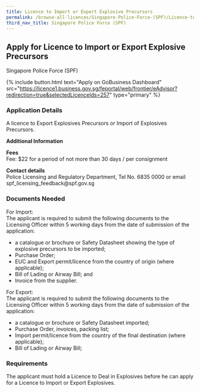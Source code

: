 ```yaml
---
title: Licence to Import or Export Explosive Precursors
permalink: /browse-all-licences/Singapore-Police-Force-(SPF)/Licence-to-Import-or-Export-Explosive-Precursors
third_nav_title: Singapore Police Force (SPF)
---
```


## Apply for Licence to Import or Export Explosive Precursors

Singapore Police Force (SPF)

{% include button.html text="Apply on GoBusiness Dashboard" src="https://licence1.business.gov.sg/feportal/web/frontier/eAdvisor?redirection=true&selectedLicenceIds=257" type="primary" %}

<H3>Application Details</H3>

<p>A licence to Export Explosives Precursors or Import of Explosives Precursors.</p>

<strong>Additional Information</strong>

<p><strong>Fees</strong><br> Fee: $22 for a period of not more than 30 days / per consignment</p> <p><strong>Contact details</strong><br>Police Licensing and Regulatory Department, Tel No. 6835 0000 or email spf_licensing_feedback@spf.gov.sg</p>

<H3>Documents Needed</H3>

<p>For Import:<br />The applicant is required to submit the following documents to the Licensing Officer within 5 working days from the date of submission of the application:</p>
<ul>
<li>a catalogue or brochure or Safety Datasheet showing the type of explosive precursors to be imported;</li>
<li>Purchase Order;</li>
<li>EUC and Export permit/licence from the country of origin (where applicable);</li>
<li>Bill of Lading or Airway Bill; and</li>
<li>Invoice from the supplier.</li>
</ul>
<p>For Export:<br />The applicant is required to submit the following documents to the Licensing Officer within 5 working days from the date of submission of the application:</p>
<ul>
<li>a catalogue or brochure or Safety Datasheet imported;</li>
<li>Purchase Order, invoices, packing list;</li>
<li>Import permit/licence from the country of the final destination (where applicable);</li>
<li>Bill of Lading or Airway Bill;</li>
</ul>

<H3>Requirements</H3>

<p>The applicant must hold a Licence to Deal in Explosives before he can apply for a Licence to Import or Export Explosives.</p>

